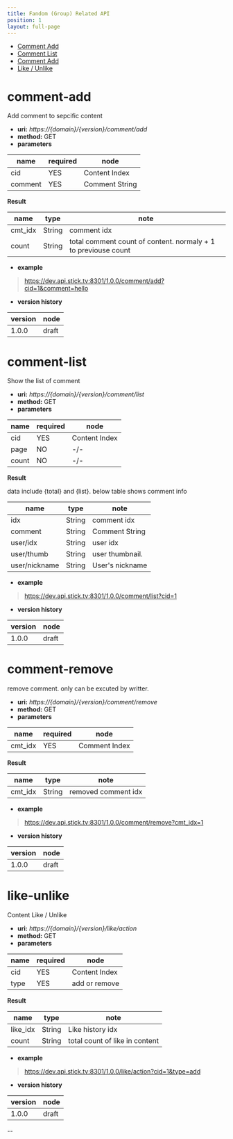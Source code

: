 ```yaml
---
title: Fandom (Group) Related API
position: 1
layout: full-page
---
```


- [Comment Add](#comment-add)
- [Comment List](#comment-list)
- [Comment Add](#comment-remove)
- [Like / Unlike](#like-unlike)


# comment-add
Add comment to sepcific content

+ **uri:**  *https://{domain}/{version}/comment/add*
+ **method:** GET
+ **parameters**

>
|name|required|node|
|---|---|-|
|cid|YES|Content Index|
|comment|YES|Comment String|

**Result**
>
|name|type|note|
|---|---|-|
|cmt_idx|String|comment idx|
|count|String|total comment count of content. normaly + 1 to previouse count|

+ **example**

> https://dev.api.stick.tv:8301/1.0.0/comment/add?cid=1&comment=hello

+ **version history**

> 
|version|node|
|---|---|
|1.0.0|draft|

# comment-list
Show the list of comment

+ **uri:**  *https://{domain}/{version}/comment/list*
+ **method:** GET
+ **parameters**

>
|name|required|node|
|---|---|-|
|cid|YES|Content Index|
|page|NO|-/-|
|count|NO|-/-|

**Result**
>
data include {total} and {list}. below table shows comment info
>
|name|type|note|
|---|---|-|
|idx|String|comment idx|
|comment|String|Comment String|
|user/idx|String|user idx|
|user/thumb|String|user thumbnail. |
|user/nickname|String|User's nickname |

+ **example**

> https://dev.api.stick.tv:8301/1.0.0/comment/list?cid=1

+ **version history**

> 
|version|node|
|---|---|
|1.0.0|draft|


# comment-remove
remove comment. only can be excuted by writter.

+ **uri:**  *https://{domain}/{version}/comment/remove*
+ **method:** GET
+ **parameters**

>
|name|required|node|
|---|---|-|
|cmt_idx|YES|Comment Index|

**Result**
>
|name|type|note|
|---|---|-|
|cmt_idx|String|removed comment idx|

+ **example**

> https://dev.api.stick.tv:8301/1.0.0/comment/remove?cmt_idx=1

+ **version history**

> 
|version|node|
|---|---|
|1.0.0|draft|


# like-unlike
Content Like / Unlike

+ **uri:**  *https://{domain}/{version}/like/action*
+ **method:** GET
+ **parameters**

>
|name|required|node|
|---|---|-|
|cid|YES|Content Index|
|type|YES|add or remove|

**Result**
>
|name|type|note|
|---|---|-|
|like_idx|String|Like history idx|
|count|String|total count of like in content|

+ **example**

> https://dev.api.stick.tv:8301/1.0.0/like/action?cid=1&type=add

+ **version history**

> 
|version|node|
|---|---|
|1.0.0|draft|

--